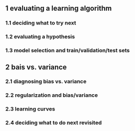 ## 1 evaluating a learning algorithm
### 1.1 deciding what to try next
### 1.2 evaluating a hypothesis
### 1.3 model selection and train/validation/test sets
## 2 bais vs. variance
### 2.1 diagnosing bias vs. variance
### 2.2 regularization and bias/variance 
### 2.3 learning curves
### 2.4 deciding what to do next revisited

